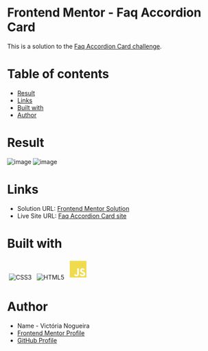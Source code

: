 # Frontend Mentor - Faq Accordion Card

This is a solution to the [Faq Accordion Card challenge](https://www.frontendmentor.io/challenges/faq-accordion-card-XlyjD0Oam).

# Table of contents

- [Result](#result)
- [Links](#links)
- [Built with](#built-with)
- [Author](#author)

# Result

![image](https://github.com/victoriamnx/Faq-Accordion-Card/assets/96449803/7e7b1230-1b23-4efd-9522-004aaf1dda1f)
![image](https://github.com/victoriamnx/Faq-Accordion-Card/assets/96449803/28a3926e-48f7-4828-9e02-c0fc8ec6c14c)

# Links

- Solution URL: [Frontend Mentor Solution](https://www.frontendmentor.io/solutions/faq-accordion-card-aSWwkpO4Et)
- Live Site URL: [Faq Accordion Card site](https://victoriamnx.github.io/Faq-Accordion-Card/)

# Built with

<img src="https://i.ibb.co/bLF1P6n/css-3.png" alt="CSS3" height="40" style="vertical-align:down; margin:4px"></a>
<img src="https://i.ibb.co/Ch4SDLV/html-1.png" alt="HTML5" height="40" style="vertical-align:down; margin:4px"></a>
<img src="https://raw.githubusercontent.com/devicons/devicon/master/icons/javascript/javascript-plain.svg" alt="JavaScript" height="40" style="vertical-align:down; margin:4px">

# Author

- Name - Victória Nogueira
- [Frontend Mentor Profile](https://www.frontendmentor.io/profile/victoriamnx)
- [GitHub Profile](https://github.com/victoriamnx)
